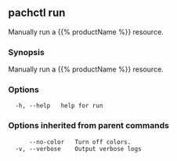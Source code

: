 ## pachctl run

Manually run a {{% productName %}} resource.

### Synopsis

Manually run a {{% productName %}} resource.

### Options

```
  -h, --help   help for run
```

### Options inherited from parent commands

```
      --no-color   Turn off colors.
  -v, --verbose    Output verbose logs
```

